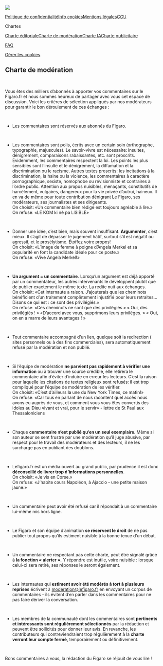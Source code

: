 [![](https://cdn.prod.website-files.com/5f7749c73b31c45e7d55aefc/6581af71ed29c6a3e852a48a_logo-figaro.JPG)](https://www.lefigaro.fr/)

[Politique de confidentialité](https://mentions-legales.lefigaro.fr/le-figaro/politique-de-confidentialite-figaro)[Info cookies](https://mentions-legales.lefigaro.fr/le-figaro/info-cookies-lefigaro)[Mentions légales](https://mentions-legales.lefigaro.fr/le-figaro/mentions-legales-figaro)[CGU](https://mentions-legales.lefigaro.fr/le-figaro/cgu-figaro)

Chartes

[Charte éditoriale](https://mentions-legales.lefigaro.fr/le-figaro/charte-editoriale)[Charte de modération](https://mentions-legales.lefigaro.fr/le-figaro/charte-de-moderation-figaro)[Charte IA](https://mentions-legales.lefigaro.fr/le-figaro/charte-ia)[Charte publicitaire](https://mentions-legales.lefigaro.fr/le-figaro/charte-publicitaire)

[FAQ](https://faq.lefigaro.fr/hc/fr/)

[Gérer les cookies](#)

Charte de modération
--------------------

‍

Vous êtes des milliers d’abonnés à apporter vos commentaires sur le Figaro.fr et nous sommes heureux de partager avec vous cet espace de discussion. Voici les critères de sélection appliqués par nos modérateurs pour garantir le bon déroulement de ces échanges :

‍

* Les commentaires sont réservés aux abonnés du Figaro.  
    

‍

* Les commentaires sont polis, écrits avec un certain soin (orthographe, typographie, majuscules). Le savoir-vivre est nécessaire: insultes, dénigrement, comparaisons rabaissantes, etc. sont proscrits. Évidemment, les commentaires respectent la loi. Les points les plus sensibles sont l’insulte et le dénigrement, la diffamation et la discrimination ou le racisme. Autres textes proscrits: les incitations à la discrimination, la haine ou la violence, les commentaires à caractère pornographique, sexiste, homophobe ou révisionniste et contraires à l’ordre public. Attention aux propos nuisibles, menaçants, constitutifs de harcèlement, vulgaires, dangereux pour la vie privée d’autrui, haineux. Il en va de même pour toute contribution dénigrant Le Figaro, ses modérateurs, ses journalistes et ses dirigeants.  
    On choisit: «Un commentaire bien rédigé est toujours agréable à lire.»  
    On refuse: «LE KOM ki né pa LISIBLE»

‍

* Donner une idée, c’est bien, mais souvent insuffisant. **Argumenter**, c’est mieux. Il s’agit de dépasser le jugement hâtif, surtout s’il est négatif ou agressif, et le prosélytisme. Étoffez votre propos!  
    On choisit: «L’image de femme à poigne d’Angela Merkel et sa popularité en font la candidate idéale pour ce poste.»  
    On refuse: «Vive Angela Merkel!»

‍

* **Un argument = un commentaire**. Lorsqu’un argument est déjà apporté par un commentateur, les autres intervenants le développent plutôt que de publier exactement le même texte. La redite nuit aux échanges.  
    On choisit: «Cet internaute a raison. J’ajouterais que les cheminots bénéficient d’un traitement complètement injustifié pour leurs retraites… Disons ce qui est : ce sont des privilégiés.»  
    On refuse: «Ces cheminots ne sont que des privilégiés.» « Oui, des privilégiés ! » «D’accord avec vous, supprimons leurs privilèges. » « Oui, on en a marre de leurs avantages ! »

‍

* Tout commentaire accompagné d’un lien, quelque soit la redirection ( sites personnels ou à des fins commerciales), sera automatiquement refusé par la modération et non publié.

‍

* Si l’équipe de modération **ne parvient pas rapidement à vérifier une information** ou à trouver une source crédible, elle retirera le commentaire afin d’éviter d’induire en erreur les lecteurs. C’est la raison pour laquelle les citations de textes religieux sont refusés: il est trop compliqué pour l’équipe de modération de les vérifier.  
    On choisit: «C’est d’ailleurs la une du New York Times, ce matin!»  
    On refuse: «Car tous en parlant de nous racontent quel accès nous avons eu auprès de vous, et comment vous vous êtes convertis des idoles au Dieu vivant et vrai, pour le servir» - lettre de St Paul aux Thessaloniciens

‍

* Chaque **commentaire n’est publié qu’en un seul exemplaire**. Même si son auteur se sent frustré par une modération qu’il juge abusive, par respect pour le travail des modérateurs et des lecteurs, il ne les surcharge pas en publiant des doublons.

‍

* Lefigaro.fr est un média ouvert au grand public, par prudence il est donc **déconseillé de livrer trop d’informations personnelles**.  
    On choisit: «Je vis en Corse.»  
    On refuse: «J’habite cours Napoléon, à Ajaccio - une petite maison jaune.»

‍

* Un commentaire peut avoir été refusé car il répondait à un commentaire lui-même mis hors ligne.

‍

* Le Figaro et son équipe d’animation **se réservent le droit** de ne pas publier tout propos qu’ils estiment nuisible à la bonne tenue d’un débat.

‍

* Un commentaire ne respectant pas cette charte, peut être signalé grâce à **la fonction « alerter ».** Y répondre est inutile, voire nuisible : lorsque celui-ci sera retiré, ses réponses le seront également.

‍

* Les internautes qui **estiment avoir été modérés à tort à plusieurs reprises** écrivent à [moderation@lefigaro.fr](mailto:moderation@lefigaro.fr?subject=moderation%40lefigaro.fr) en envoyant un corpus de commentaires - ils évitent d’en parler dans les commentaires pour ne pas faire dériver la conversation.

‍

* Les membres de la communauté dont les commentaires sont **pertinents et intéressants sont régulièrement sélectionnés** par la rédaction et peuvent être sollicités pour donner leur avis. En revanche, les contributeurs qui contreviendraient trop régulièrement à la **charte verront leur compte fermé**, temporairement ou définitivement.

‍

Bons commentaires à vous, la rédaction du Figaro se réjouit de vous lire !

‍
